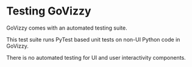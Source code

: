 # Testing GoVizzy

GoVizzy comes with an automated testing suite.

This test suite runs PyTest based unit tests on non-UI Python code in GoVizzy.

There is no automated testing for UI and user interactivity components.
